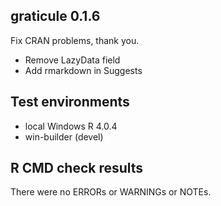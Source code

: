 ## graticule 0.1.6

Fix CRAN problems, thank you. 

* Remove LazyData field
* Add rmarkdown in Suggests

## Test environments

* local Windows R 4.0.4
* win-builder (devel)

## R CMD check results

There were no ERRORs or WARNINGs or NOTEs. 

